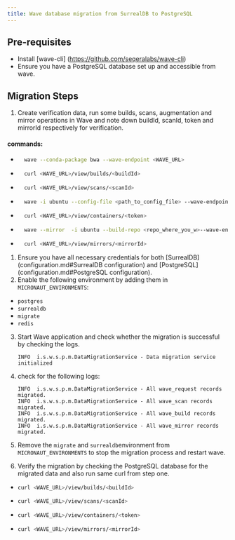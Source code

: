 ```yaml
---
title: Wave database migration from SurrealDB to PostgreSQL
---
```


## Pre-requisites
- Install [wave-cli] (https://github.com/seqeralabs/wave-cli)
- Ensure you have a PostgreSQL database set up and accessible from wave.

## Migration Steps
1. Create verification data, run some builds, scans, augmentation and mirror operations in Wave and note down buildId, scanId, token and mirrorId respectively for verification.
#### commands:
- ```bash
    wave --conda-package bwa --wave-endpoint <WAVE_URL>
    ```
- ```bash
    curl <WAVE_URL>/view/builds/<buildId>
    ```
- ```bash
    curl <WAVE_URL>/view/scans/<scanId>
    ```
- ```bash
    wave -i ubuntu --config-file <path_to_config_file> --wave-endpoint <WAVE_URL>
    ```
- ```bash
    curl <WAVE_URL>/view/containers/<token>
    ```
- ```bash
    wave --mirror  -i ubuntu --build-repo <repo_where_you_w>--wave-endpoint <WAVE_URL>
    ```
- ```bash
    curl <WAVE_URL>/view/mirrors/<mirrorId>
    ```
1. Ensure you have all necessary credentials for both [SurrealDB](configuration.md#SurrealDB configuration) and [PostgreSQL](configuration.md#PostgreSQL configuration).
2. Enable the following environment by adding them in `MICRONAUT_ENVIRONMENTS`:
  - `postgres`
  - `surrealdb`
  - `migrate`
  - `redis`
3. Start Wave application and check whether the migration is successful by checking the logs.
   ```
   INFO  i.s.w.s.p.m.DataMigrationService - Data migration service initialized
   ```
4. check for the following logs:
   ```
   INFO  i.s.w.s.p.m.DataMigrationService - All wave_request records migrated.
   INFO  i.s.w.s.p.m.DataMigrationService - All wave_scan records migrated.
   INFO  i.s.w.s.p.m.DataMigrationService - All wave_build records migrated.
   INFO  i.s.w.s.p.m.DataMigrationService - All wave_mirror records migrated.
   ```
5. Remove the `migrate` and `surrealdb`environment from `MICRONAUT_ENVIRONMENTS` to stop the migration process and restart wave.

6. Verify the migration by checking the PostgreSQL database for the migrated data and also run same curl from step one.
- ```bash
  curl <WAVE_URL>/view/builds/<buildId>
    ```
- ```bash
  curl <WAVE_URL>/view/scans/<scanId>
    ```
- ```bash
  curl <WAVE_URL>/view/containers/<token>
    ```
- ```bash
  curl <WAVE_URL>/view/mirrors/<mirrorId>
    ```

